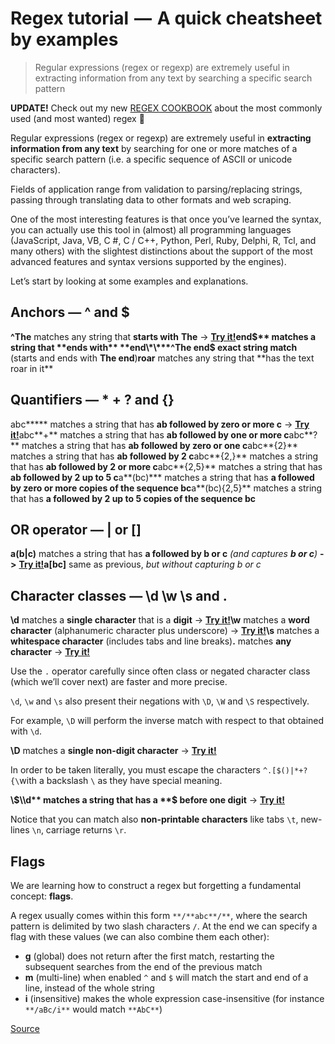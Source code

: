 # Regex tutorial  —  A quick cheatsheet by examples

> Regular expressions (regex or regexp) are extremely useful in extracting information from any text by searching a specific search pattern

**UPDATE!** Check out my new [REGEX COOKBOOK](chrome-extension://cjedbglnccaioiolemnfhjncicchinao/@fox.jonny/regex-cookbook-most-wanted-regex-aa721558c3c1) about the most commonly used (and most wanted) regex 🎉

Regular expressions (regex or regexp) are extremely useful in **extracting information from any text** by searching for one or more matches of a specific search pattern (i.e. a specific sequence of ASCII or unicode characters).

Fields of application range from validation to parsing/replacing strings, passing through translating data to other formats and web scraping.

One of the most interesting features is that once you’ve learned the syntax, you can actually use this tool in (almost) all programming languages ​​(JavaScript, Java, VB, C #, C / C++, Python, Perl, Ruby, Delphi, R, Tcl, and many others) with the slightest distinctions about the support of the most advanced features and syntax versions supported by the engines).

Let’s start by looking at some examples and explanations.

## **Anchors — ^ and $**

**^The** matches any string that **starts with** **The** \-> [**Try it!**](https://regex101.com/r/cO8lqs/2)**end$** matches a string that **ends with** **end\*\***^The end$ exact string match** (starts and ends with **The end**)**roar** matches any string that **has the text roar in it\*\*

## **Quantifiers — \* + ? and {}**

abc**\*** matches a string that has **ab followed by zero or more c** \-> [**Try it!**](https://regex101.com/r/cO8lqs/1)abc**+** matches a string that has **ab followed by one or more c**abc**?** matches a string that has **ab followed by zero or one c**abc**{2}** matches a string that has **ab followed by 2 c**abc**{2,}** matches a string that has **ab followed by 2 or more c**abc**{2,5}** matches a string that has **ab followed by 2 up to 5 c**a**(bc)\*** matches a string that has **a followed by zero or more copies of the sequence bc**a**(bc){2,5}** matches a string that has **a followed by 2 up to 5 copies of the sequence bc**

## OR operator — | or \[\]

**a(b|c)** matches a string that has **a followed by b or c** _(and captures_ **_b or c_**_)_ **->** [**Try it!**](https://regex101.com/r/cO8lqs/3)**a\[bc\]** same as previous, _but without capturing b or c_

## Character classes — \\d \\w \\s and .

**\\d** matches a **single character** that is a **digit** \-> [**Try it!**](https://regex101.com/r/cO8lqs/4)**\\w** matches a **word character** (alphanumeric character plus underscore) -> [**Try it!**](https://regex101.com/r/cO8lqs/4)**\\s** matches a **whitespace character** (includes tabs and line breaks)**.** matches **any character** \-> [**Try it!**](https://regex101.com/r/cO8lqs/5)

Use the `.` operator carefully since often class or negated character class (which we’ll cover next) are faster and more precise.

`\d`, `\w` and `\s` also present their negations with `\D`, `\W` and `\S` respectively.

For example, `\D` will perform the inverse match with respect to that obtained with `\d`.

**\\D** matches a **single non-digit character** \-> [**Try it!**](https://regex101.com/r/cO8lqs/6)

In order to be taken literally, you must escape the characters `^.[$()|*+?{\`with a backslash `\` as they have special meaning.

**\\$\\d** matches a string that has a **$ before one digit** \-> [**Try it!**](https://regex101.com/r/cO8lqs/9)

Notice that you can match also **non-printable characters** like tabs `\t`, new-lines `\n`, carriage returns `\r`.

## Flags

We are learning how to construct a regex but forgetting a fundamental concept: **flags**.

A regex usually comes within this form `**/**abc**/**`, where the search pattern is delimited by two slash characters `/`. At the end we can specify a flag with these values (we can also combine them each other):

- **g** (global) does not return after the first match, restarting the subsequent searches from the end of the previous match
- **m** (multi-line) when enabled `^` and `$` will match the start and end of a line, instead of the whole string
- **i** (insensitive) makes the whole expression case-insensitive (for instance `**/aBc/i**` would match `**AbC**`)

[Source](https://medium.com/factory-mind/regex-tutorial-a-simple-cheatsheet-by-examples-649dc1c3f285)
